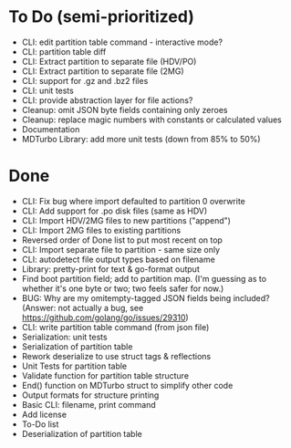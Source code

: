 # To Do (semi-prioritized)
* CLI: edit partition table command - interactive mode?
* CLI: partition table diff
* CLI: Extract partition to separate file (HDV/PO)
* CLI: Extract partition to separate file (2MG)
* CLI: support for .gz and .bz2 files
* CLI: unit tests
* CLI: provide abstraction layer for file actions?
* Cleanup: omit JSON byte fields containing only zeroes
* Cleanup: replace magic numbers with constants or calculated values
* Documentation
* MDTurbo Library: add more unit tests (down from 85% to 50%)

# Done
* CLI: Fix bug where import defaulted to partition 0 overwrite
* CLI: Add support for .po disk files (same as HDV)
* CLI: Import HDV/2MG files to new partitions ("append")
* CLI: Import 2MG files to existing partitions
* Reversed order of Done list to put most recent on top
* CLI: Import separate file to partition - same size only
* CLI: autodetect file output types based on filename
* Library: pretty-print for text & go-format output
* Find boot partition field; add to partition map. (I'm guessing as to
  whether it's one byte or two; two feels safer for now.)
* BUG: Why are my omitempty-tagged JSON fields being included? (Answer:
  not actually a bug, see https://github.com/golang/go/issues/29310)
* CLI: write partition table command (from json file)
* Serialization: unit tests
* Serialization of partition table
* Rework deserialize to use struct tags & reflections
* Unit Tests for partition table
* Validate function for partition table structure
* End() function on MDTurbo struct to simplify other code
* Output formats for structure printing
* Basic CLI: filename, print command
* Add license
* To-Do list
* Deserialization of partition table
